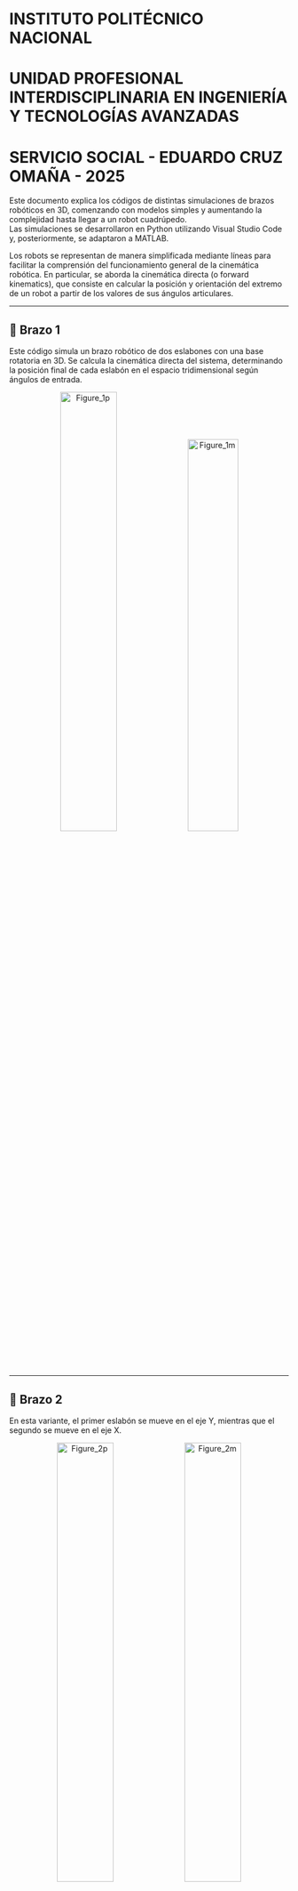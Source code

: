 # INSTITUTO POLITÉCNICO NACIONAL  
# UNIDAD PROFESIONAL INTERDISCIPLINARIA EN INGENIERÍA Y TECNOLOGÍAS AVANZADAS  
# SERVICIO SOCIAL - EDUARDO CRUZ OMAÑA - 2025  

Este documento explica los códigos de distintas simulaciones de brazos robóticos en 3D, comenzando con modelos simples y aumentando la complejidad hasta llegar a un robot cuadrúpedo.  
Las simulaciones se desarrollaron en Python utilizando Visual Studio Code y, posteriormente, se adaptaron a MATLAB.  

Los robots se representan de manera simplificada mediante líneas para facilitar la comprensión del funcionamiento general de la cinemática robótica. En particular, se aborda la cinemática directa (o forward kinematics), que consiste en calcular la posición y orientación del extremo de un robot a partir de los valores de sus ángulos articulares.  

---

## 🔹 **Brazo 1**  
Este código simula un brazo robótico de dos eslabones con una base rotatoria en 3D. Se calcula la cinemática directa del sistema, determinando la posición final de cada eslabón en el espacio tridimensional según ángulos de entrada.  

<div align="center">
  <img src="https://github.com/user-attachments/assets/16c40605-b86a-4902-9d95-06ecfb39fb94" alt="Figure_1p" width="45%">
  <img src="https://github.com/user-attachments/assets/7b8bc2cf-31ee-4dc3-88cd-4053cc527bb2" alt="Figure_1m" width="42.5%">
</div>

---

## 🔹 **Brazo 2**  
En esta variante, el primer eslabón se mueve en el eje Y, mientras que el segundo se mueve en el eje X.  

<div align="center">
  <img src="https://github.com/user-attachments/assets/1e14c67c-3c3d-40ab-9b0e-9dd5e89f0df3" alt="Figure_2p" width="45%">
  <img src="https://github.com/user-attachments/assets/e9510ace-b9da-4785-b8ed-d46951b57fa9" alt="Figure_2m" width="45%">
</div>

---

## 🔹 **Brazo 3**  
Se agrega un tercer eslabón fijo en la base, extendiendo la simulación.  

<div align="center">
  <img src="https://github.com/user-attachments/assets/3af5c1ef-87de-461d-8675-81ea6867cc65" alt="Figure_3p" width="45%">
  <img src="https://github.com/user-attachments/assets/0126a0e8-a351-46e1-a6bd-3fa0934b5b64" alt="Figure_3m" width="45%">
</div>

---

## 🔹 **Brazo 4**  
Introduce animación al movimiento del brazo robótico.  

<div align="center">
  <img src="https://github.com/user-attachments/assets/48498484-8fa0-4f1c-955a-6ddc83e468af" alt="Figure_4p" width="45%">
  <img src="https://github.com/user-attachments/assets/49eb3afb-9b77-47d3-9df3-5ee838ae1eda" alt="Figure_4m" width="45%">
</div>

---

## 🔹 **Brazo 5**  
Similar al Brazo 2, pero con animación.  

<div align="center">
  <img src="https://github.com/user-attachments/assets/0b69cf20-6a18-4d28-927d-7a256389c40d" alt="Figure_5p" width="45%">
  <img src="https://github.com/user-attachments/assets/a977a24d-c7b0-413f-adb1-6b08d8f1b577" alt="Figure_5m" width="45%">
</div>

---

## 🔹 **Cuadrúpedo 1**  
Este código modela un robot cuadrúpedo, simulando el movimiento de sus patas mediante cinemática directa.  

<div align="center">
  <img src="https://github.com/user-attachments/assets/ad8ec949-c615-46b7-9b91-879e7ee342a6" alt="Figure_6p" width="45%">
  <img src="https://github.com/user-attachments/assets/7a69099c-4eb1-4fe7-93e6-23ab0098b0e2" alt="Figure_6m" width="45%">
</div>
